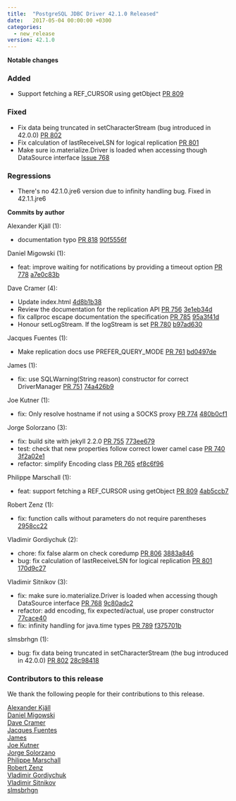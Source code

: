 ```yaml
---
title:  "PostgreSQL JDBC Driver 42.1.0 Released"
date:   2017-05-04 00:00:00 +0300
categories:
  - new_release
version: 42.1.0
---
```

**Notable changes**

### Added
- Support fetching a REF_CURSOR using getObject [PR 809](https://github.com/pgjdbc/pgjdbc/pull/809)

### Fixed
- Fix data being truncated in setCharacterStream (bug introduced in 42.0.0) [PR 802](https://github.com/pgjdbc/pgjdbc/pull/802)
- Fix calculation of lastReceiveLSN for logical replication [PR 801](https://github.com/pgjdbc/pgjdbc/pull/801)
- Make sure io.materialize.Driver is loaded when accessing though DataSource interface [Issue 768](https://github.com/pgjdbc/pgjdbc/issues/768)

### Regressions
- There's no 42.1.0.jre6 version due to infinity handling bug. Fixed in 42.1.1.jre6

<!--more-->

**Commits by author**

Alexander Kjäll (1):

* documentation typo [PR 818](https://github.com/pgjdbc/pgjdbc/pull/818) [90f5556f](https://github.com/pgjdbc/pgjdbc/commit/90f5556fd3de2395971496fc4b0b4cacd5d5d562)

Daniel Migowski (1):

* feat: improve waiting for notifications by providing a timeout option [PR 778](https://github.com/pgjdbc/pgjdbc/pull/778) [a7e0c83b](https://github.com/pgjdbc/pgjdbc/commit/a7e0c83be93600c6299ae99907942e2530cb5e30)

Dave Cramer (4):

* Update index.html [4d8b1b38](https://github.com/pgjdbc/pgjdbc/commit/4d8b1b381d8e2ae4ca19c2d84a195412bfc472ee)
* Review the documentation for the replication API [PR 756](https://github.com/pgjdbc/pgjdbc/pull/756) [3e1eb34d](https://github.com/pgjdbc/pgjdbc/commit/3e1eb34d2500eae9fdf4938ebbced4cff886edef)
* fix callproc escape documentation the specification [PR 785](https://github.com/pgjdbc/pgjdbc/pull/785) [95a3f41d](https://github.com/pgjdbc/pgjdbc/commit/95a3f41d6c0debbc6658312c484c6709e3da2225)
* Honour setLogStream. If the logStream is set [PR 780](https://github.com/pgjdbc/pgjdbc/pull/780) [b97ad630](https://github.com/pgjdbc/pgjdbc/commit/b97ad63089a9042cfef0ce97d1eaacce0fe47d4e)

Jacques Fuentes (1):

* Make replication docs use PREFER\_QUERY\_MODE [PR 761](https://github.com/pgjdbc/pgjdbc/pull/761) [bd0497de](https://github.com/pgjdbc/pgjdbc/commit/bd0497dee741e92de1cc3eeabb58a82608ed6070)

James (1):

* fix: use SQLWarning(String reason) constructor for correct DriverManager [PR 751](https://github.com/pgjdbc/pgjdbc/pull/751) [74a426b9](https://github.com/pgjdbc/pgjdbc/commit/74a426b929f47a3f585dd6e535300d2ffe77a9da)

Joe Kutner (1):

* fix: Only resolve hostname if not using a SOCKS proxy [PR 774](https://github.com/pgjdbc/pgjdbc/pull/774) [480b0cf1](https://github.com/pgjdbc/pgjdbc/commit/480b0cf1ffe266e41e259f1f7a016d3ea681cc3a)

Jorge Solorzano (3):

* fix: build site with jekyll 2.2.0 [PR 755](https://github.com/pgjdbc/pgjdbc/pull/755) [773ee679](https://github.com/pgjdbc/pgjdbc/commit/773ee679ae61ae48fed56c915bf4e19576cbb292)
* test: check that new properties follow correct lower camel case [PR 740](https://github.com/pgjdbc/pgjdbc/pull/740) [3f2a02e1](https://github.com/pgjdbc/pgjdbc/commit/3f2a02e128367df6ae47b6f850203200cef223fe)
* refactor: simplify Encoding class [PR 765](https://github.com/pgjdbc/pgjdbc/pull/765) [ef8c6f96](https://github.com/pgjdbc/pgjdbc/commit/ef8c6f9651f54a220f7231a2bc5b8ad0ca08d0c7)

Philippe Marschall (1):

* feat: support fetching a REF_CURSOR using getObject [PR 809](https://github.com/pgjdbc/pgjdbc/pull/809) [4ab5ccb7](https://github.com/pgjdbc/pgjdbc/commit/4ab5ccb7a299cfcec8a5b1cddf612d3f828fa157)

Robert Zenz (1):

* fix: function calls without parameters do not require parentheses [2958cc22](https://github.com/pgjdbc/pgjdbc/commit/2958cc22a6a00609bfbb6eb17d4e401dfe433123)

Vladimir Gordiychuk (2):

* chore: fix false alarm on check coredump [PR 806](https://github.com/pgjdbc/pgjdbc/pull/806) [3883a846](https://github.com/pgjdbc/pgjdbc/commit/3883a846febfe92582be2785737da9460ece1176)
* bug: fix calculation of lastReceiveLSN for logical replication [PR 801](https://github.com/pgjdbc/pgjdbc/pull/801) [170d9c27](https://github.com/pgjdbc/pgjdbc/commit/170d9c27810349456e56aff1c36a0ad6584b9e28)

Vladimir Sitnikov (3):

* fix: make sure io.materialize.Driver is loaded when accessing though DataSource interface [PR 768](https://github.com/pgjdbc/pgjdbc/pull/768) [9c80adc2](https://github.com/pgjdbc/pgjdbc/commit/9c80adc24776ae02e0aff419e1cddf26a28eeff0)
* refactor: add encoding, fix expected/actual, use proper constructor [77cace40](https://github.com/pgjdbc/pgjdbc/commit/77cace40a4ce33fadafcb5f144b5238bff2854a3)
* fix: infinity handling for java.time types [PR 789](https://github.com/pgjdbc/pgjdbc/pull/789) [f375701b](https://github.com/pgjdbc/pgjdbc/commit/f375701b571c308b7e389df49c1d958f416e4340)

slmsbrhgn (1):

* bug: fix data being truncated in setCharacterStream (the bug introduced in 42.0.0) [PR 802](https://github.com/pgjdbc/pgjdbc/pull/802) [28c98418](https://github.com/pgjdbc/pgjdbc/commit/28c98418b576394b7a0a4a6415ae86ba47be40ae)

<a name="contributors_{{ page.version }}"></a>
### Contributors to this release

We thank the following people for their contributions to this release.

[Alexander Kjäll](https://github.com/alexanderkjall)  
[Daniel Migowski](https://github.com/dmigowski)  
[Dave Cramer](davec@postgresintl.com)  
[Jacques Fuentes](https://github.com/jpfuentes2)  
[James](https://github.com/jamesthomp)  
[Joe Kutner](https://github.com/jkutner)  
[Jorge Solorzano](https://github.com/jorsol)  
[Philippe Marschall](https://github.com/marschall)  
[Robert Zenz](https://github.com/RobertZenz)  
[Vladimir Gordiychuk](https://github.com/Gordiychuk)  
[Vladimir Sitnikov](https://github.com/vlsi)  
[slmsbrhgn](https://github.com/slmsbrhgn)  
